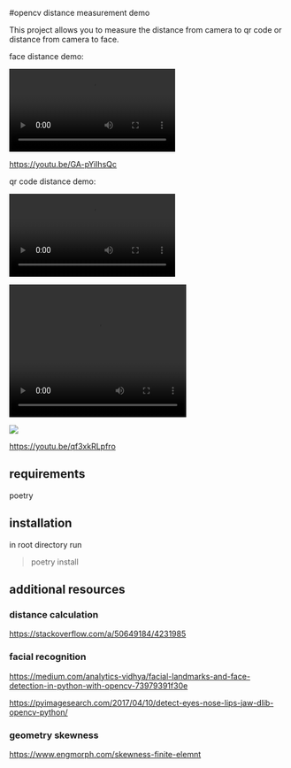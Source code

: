 #opencv distance measurement demo

This project allows you to measure the distance from camera to qr code or distance from camera to face.

face distance demo:  
  
![](doc/face_distance_demo.mp4)

https://youtu.be/GA-pYiIhsQc

qr code distance demo:
   
![](doc/qr_code_distance_demo.mp4)  

<video width="320" height="240" controls>
  <source src="doc/qr_code_distance_demo.mp4" type="video/mp4">
</video>

![](https://youtu.be/qf3xkRLpfro)  

https://youtu.be/qf3xkRLpfro


## requirements
poetry 

## installation
in root directory run 
> poetry install

## additional resources
### distance calculation
https://stackoverflow.com/a/50649184/4231985
### facial recognition
https://medium.com/analytics-vidhya/facial-landmarks-and-face-detection-in-python-with-opencv-73979391f30e

https://pyimagesearch.com/2017/04/10/detect-eyes-nose-lips-jaw-dlib-opencv-python/

### geometry skewness

https://www.engmorph.com/skewness-finite-elemnt